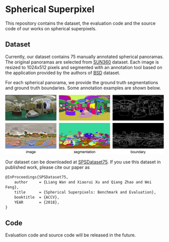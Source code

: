 # Spherical Superpixel
This repository contains the dataset, the evaluation code and the source code of our works on spherical superpixels.

## Dataset
Currently, our dataset contains 75 manually annotated spherical panoramas. The original panoramas are selected from [SUN360](https://vision.princeton.edu/projects/2012/SUN360/data/) dataset. Each image is resized to 1024x512 pixels and segmented with an annotation tool based on the application provided by the authors of [BSD](https://www2.eecs.berkeley.edu/Research/Projects/CS/vision/bsds/) dataset.

For each spherical panorama, we provide the ground truth segmentations and ground truth boundaries. Some annotation examples are shown below. 

![image](./Figs/dataset.png)

Our dataset can be downloaded at [SPSDataset75](http://scs.tju.edu.cn/~lwan/data/spsdataset/spsdataset75.rar). If you use this dataset in published work, please cite our paper as 
```
@InProceedings{SPSDataset75,
    author     = {Liang Wan and Xiaorui Xu and Qiang Zhao and Wei Feng},
    title      = {Spherical Superpixels: Benchmark and Evaluation},
    booktitle  = {ACCV},
    YEAR       = {2018},
}
```

## Code
Evaluation code and source code will be released in the future.
